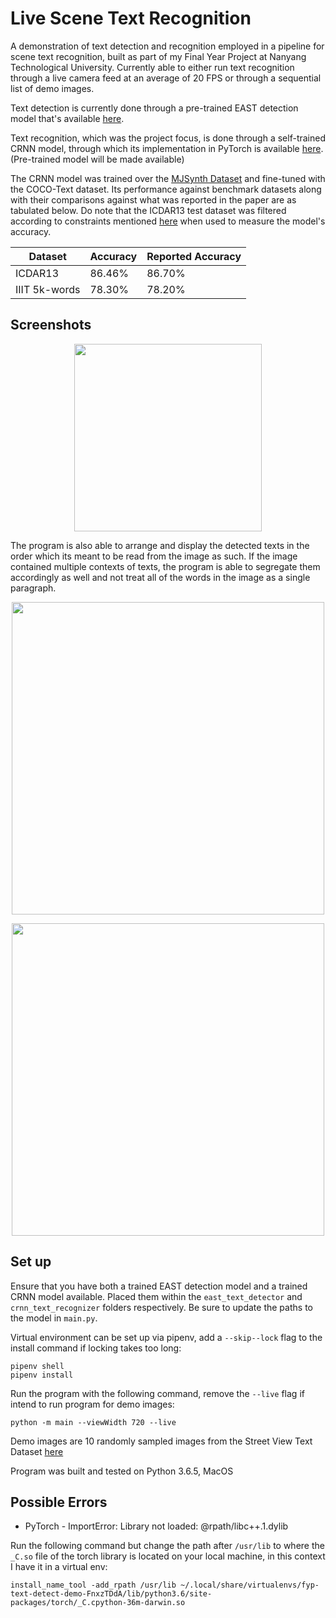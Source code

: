 # Live Scene Text Recognition

A demonstration of text detection and recognition employed in a pipeline for scene text recognition, built as part of my Final Year Project at Nanyang Technological University. Currently able to either run text recognition through a live camera feed at an average of 20 FPS or through a sequential list of demo images.

Text detection is currently done through a pre-trained EAST detection model that's available [here](https://www.dropbox.com/s/r2ingd0l3zt8hxs/frozen_east_text_detection.tar.gz?dl=1).

Text recognition, which was the project focus, is done through a self-trained CRNN model, through which its implementation in PyTorch is available [here](https://github.com/meijieru/crnn.pytorch). (Pre-trained model will be made available)

The CRNN model was trained over the [MJSynth Dataset](https://www.robots.ox.ac.uk/~vgg/data/text/) and fine-tuned with the COCO-Text dataset. Its performance against benchmark datasets along with their comparisons against what was reported in the paper are as tabulated below. Do note that the ICDAR13 test dataset was filtered according to constraints mentioned [here](https://github.com/meijieru/crnn.pytorch/issues/5) when used to measure the model's accuracy.

| Dataset | Accuracy | Reported Accuracy |
|--|--|--|
| ICDAR13 | 86.46% | 86.70% |
| IIIT 5k-words | 78.30% | 78.20% |

## Screenshots

<p align="center">
  <img src="https://raw.githubusercontent.com/joshenlim/live-text-recognition/master/screenshots/ss_1.png" width="300px" style="display: block; margin: 0 auto"/>
</p>

The program is also able to arrange and display the detected texts in the order which its meant to be read from the image as such. If the image contained multiple contexts of texts, the program is able to segregate them accordingly as well and not treat all of the words in the image as a single paragraph.

<p align="center">
  <img src="https://raw.githubusercontent.com/joshenlim/live-text-recognition/master/screenshots/ss_2.png" width="500px" style="display: block; margin: 0 auto"/>
</p>

<p align="center">
  <img src="https://raw.githubusercontent.com/joshenlim/live-text-recognition/master/screenshots/ss_3.png" width="500px" style="display: block; margin: 0 auto"/>
</p>

## Set up

Ensure that you have both a trained EAST detection model and a trained CRNN model available. Placed them within the `east_text_detector` and `crnn_text_recognizer` folders respectively. Be sure to update the paths to the model in `main.py`.  

Virtual environment can be set up via pipenv, add a `--skip--lock` flag to the install command if locking takes too long:

```
pipenv shell
pipenv install
```

Run the program with the following command, remove the `--live` flag if intend to run program for demo images:

`python -m main --viewWidth 720 --live`

Demo images are 10 randomly sampled images from the Street View Text Dataset [here](http://vision.ucsd.edu/~kai/svt/) 

Program was built and tested on Python 3.6.5, MacOS

## Possible Errors

- PyTorch - ImportError: Library not loaded: @rpath/libc++.1.dylib

Run the following command but change the path after `/usr/lib` to where the `_C.so` file of the torch library is located on your local machine, in this context I have it in a virtual env:

`install_name_tool -add_rpath /usr/lib ~/.local/share/virtualenvs/fyp-text-detect-demo-FnxzTDdA/lib/python3.6/site-packages/torch/_C.cpython-36m-darwin.so`
